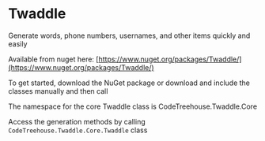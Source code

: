# Twaddle
Generate words, phone numbers, usernames, and other items quickly and easily

Available from nuget here: [https://www.nuget.org/packages/Twaddle/](https://www.nuget.org/packages/Twaddle/)


To get started, download the NuGet package or download and include the classes manually and then call

The namespace for the core Twaddle class is CodeTreehouse.Twaddle.Core

Access the generation methods by calling ``CodeTreehouse.Twaddle.Core.Twaddle`` class



